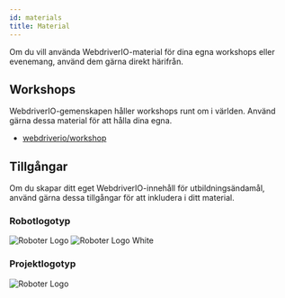 ```yaml
---
id: materials
title: Material
---
```


Om du vill använda WebdriverIO-material för dina egna workshops eller evenemang, använd dem gärna direkt härifrån.

## Workshops

WebdriverIO-gemenskapen håller workshops runt om i världen. Använd gärna dessa material för att hålla dina egna.

- [webdriverio/workshop](https://github.com/webdriverio/workshop)

## Tillgångar

Om du skapar ditt eget WebdriverIO-innehåll för utbildningsändamål, använd gärna dessa tillgångar för att inkludera i ditt material.

### Robotlogotyp

![Roboter Logo](/img/materials/robot.svg "Roboter Logo")
![Roboter Logo White](/img/materials/robot-white.svg "Roboter Logo White")

### Projektlogotyp

![Roboter Logo](/img/materials/logo.svg "Project Logo")